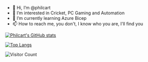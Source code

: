 - 👋 Hi, I’m @philcart
- 👀 I’m interested in Cricket, PC Gaming and Automation
- 🌱 I’m currently learning Azure Bicep
- 📫 How to reach me, you don't, I know who you are, I'll find you

[![Philcart's GitHub stats](https://github-readme-stats.vercel.app/api?username=philcart&show_icons=true&theme=github_dark)](https://github.com/anuraghazra/github-readme-stats)

[![Top Langs](https://github-readme-stats.vercel.app/api/top-langs/?username=philcart&layout=compact)](https://github.com/philcart/github-readme-stats)

![Visitor Count](https://profile-counter.glitch.me/philcart/count.svg)

<!---
philcart/philcart is a ✨ special ✨ repository because its `README.md` (this file) appears on your GitHub profile.
You can click the Preview link to take a look at your changes.
--->
